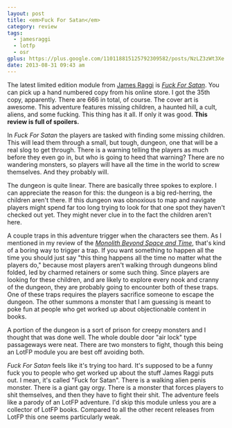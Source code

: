 ```yaml
---
layout: post
title: <em>Fuck For Satan</em>
category: review
tags:
  - jamesraggi
  - lotfp
  - osr
gplus: https://plus.google.com/110118815125792309582/posts/NzLZ3zWt3Xe
date: 2013-08-31 09:43 am
---
```


The latest limited edition module from [James Raggi][1] is [_Fuck For Satan_][2]. You can pick up a hand numbered copy from his online store. I got the 35th copy, apparently. There are 666 in total, of course. The cover art is awesome. This adventure features missing children, a haunted hill, a cult, aliens, and some fucking. This thing has it all. If only it was good. **This review is full of spoilers.**

In _Fuck For Satan_ the players are tasked with finding some missing children. This will lead them through a small, but tough, dungeon, one that will be a real slog to get through. There is a warning telling the players as much before they even go in, but who is going to heed that warning? There are no wandering monsters, so players will have all the time in the world to screw themselves. And they probably will.

The dungeon is quite linear. There are basically three spokes to explore. I can appreciate the reason for this: the dungeon is a big red-herring, the children aren't there. If this dungeon was obnoxious to map and navigate players might spend far too long trying to look for that one spot they haven't checked out yet. They might never clue in to the fact the children aren't here.

A couple traps in this adventure trigger when the characters see them. As I mentioned in my review of the [_Monolith Beyond Space and Time_][3], that's kind of a boring way to trigger a trap. If you want something to happen all the time you should just say "this thing happens all the time no matter what the players do," because most players aren't walking through dungeons blind folded, led by charmed retainers or some such thing. Since players are looking for these children, and are likely to explore every nook and cranny of the dungeon, they are probably going to encounter both of these traps. One of these traps requires the players sacrifice someone to escape the dungeon. The other summons a monster that I am guessing is meant to poke fun at people who get worked up about objectionable content in books.

A portion of the dungeon is a sort of prison for creepy monsters and I thought that was done well. The whole double door "air lock" type passageways were neat. There are two monsters to fight, though this being an LotFP module you are best off avoiding both.

_Fuck For Satan_ feels like it's trying too hard. It's supposed to be a funny fuck you to people who get worked up about the stuff James Raggi puts out. I mean, it's called "Fuck for Satan". There is a walking alien penis monster. There is a giant gay orgy. There is a monster that forces players to shit themselves, and then they have to fight their shit. The adventure feels like a parody of an LotFP adventure. I'd skip this module unless you are a collector of LotFP books. Compared to all the other recent releases from LotFP this one seems particularly weak.


[1]: http://lotfp.blogspot.com
[2]: http://www.lotfp.com/store/index.php?route=product/product&product_id=176
[3]: /review/the-monolith/